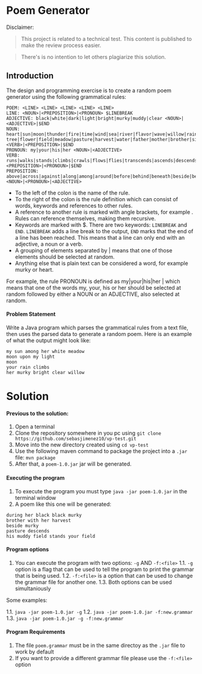 Poem Generator
===

Disclaimer:
> This project is related to a technical test. This content is published to make the review process easier.

> There's is no intention to let others plagiarize this solution.

Introduction
---

The design and programming exercise is to create a random poem generator using the
following grammatical rules:

```
POEM: <LINE> <LINE> <LINE> <LINE> <LINE>
LINE: <NOUN>|<PREPOSITION>|<PRONOUN> $LINEBREAK
ADJECTIVE: black|white|dark|light|bright|murky|muddy|clear <NOUN>|<ADJECTIVE>|$END
NOUN: heart|sun|moon|thunder|fire|time|wind|sea|river|flavor|wave|willow|rain|
tree|flower|field|meadow|pasture|harvest|water|father|mother|brother|sister <VERB>|<PREPOSITION>|$END
PRONOUN: my|your|his|her <NOUN>|<ADJECTIVE>
VERB: runs|walks|stands|climbs|crawls|flows|flies|transcends|ascends|descends|sinks <PREPOSITION>|<PRONOUN>|$END
PREPOSITION: above|across|against|along|among|around|before|behind|beneath|beside|between|beyond|during|inside|onto|outside|under|underneath|upon|with|without|through <NOUN>|<PRONOUN>|<ADJECTIVE>
```

- To the left of the colon is the name of the rule.
- To the right of the colon is the rule definition which can consist of words, keywords and references to other rules.
- A reference to another rule is marked with angle brackets, for example <NOUN>. Rules can reference themselves, making them recursive.
- Keywords are marked with $. There are two keywords: ```LINEBREAK``` and ```END```. ```LINEBREAK``` adds a line break to the output, ```END``` marks that the end of a line has been reached. This means that a line can only end with an adjective, a noun or a verb.
- A grouping of elements separated by | means that one of those elements should be 
selected at random.
- Anything else that is plain text can be considered a word, for example murky or 
heart. 

For example, the rule PRONOUN is defined as my|your|his|her <NOUN>|<ADJECTIVE> which
means that one of the words my, your, his or her should be selected at random followed by
either a NOUN or an ADJECTIVE, also selected at random.

#### Problem Statement

Write a Java program which parses the grammatical rules from a text file, then uses the parsed data to generate a random poem. Here is an example of what the output might look like:

```
my sun among her white meadow
moon upon my light
moon
your rain climbs
her murky bright clear willow
```

Solution
===

#### Previous to the solution:

1. Open a terminal
2. Clone the repository somewhere in you pc using ```git clone https://github.com/sebasjimenez10/vp-test.git```
3. Move into the new directory created using ```cd vp-test```
4. Use the following maven command to package the project into a ```.jar``` file: ```mvn package```
5. After that, a ```poem-1.0.jar``` jar will be generated.

#### Executing the program

1. To execute the program you must type ```java -jar poem-1.0.jar``` in the terminal window
2. A poem like this one will be generated:
```
during her black black murky 
brother with her harvest 
beside murky 
pasture descends 
his muddy field stands your field
```

#### Program options

1. You can execute the program with two options: ```-g``` AND ```-f:<file>```
1.1. ```-g``` option is a flag that can be used to tell the program to print the grammar that is being used.
1.2. ```-f:<file>``` is a option that can be used to change the grammar file for another one.
1.3. Both options can be used simultaniously

Some examples:

1.1. ```java -jar poem-1.0.jar -g```
1.2. ```java -jar poem-1.0.jar -f:new.grammar```
1.3. ```java -jar poem-1.0.jar -g -f:new.grammar```

#### Program Requirements

1. The file ```poem.grammar``` must be in the same directoy as the ```.jar``` file to work by default
2. If you want to provide a different grammar file please use the ```-f:<file>``` option